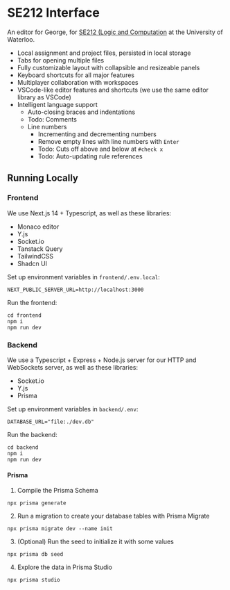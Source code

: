 # SE212 Interface

An editor for George, for [SE212 (Logic and Computation](https://student.cs.uwaterloo.ca/~se212/notes.html) at the University of Waterloo.

- Local assignment and project files, persisted in local storage
- Tabs for opening multiple files
- Fully customizable layout with collapsible and resizeable panels
- Keyboard shortcuts for all major features
- Multiplayer collaboration with workspaces
- VSCode-like editor features and shortcuts (we use the same editor library as VSCode)
- Intelligent language support
  - Auto-closing braces and indentations
  - Todo: Comments
  - Line numbers
    - Incrementing and decrementing numbers
    - Remove empty lines with line numbers with `Enter`
    - Todo: Cuts off above and below at `#check x`
    - Todo: Auto-updating rule references

## Running Locally

### Frontend

We use Next.js 14 + Typescript, as well as these libraries:

- Monaco editor
- Y.js
- Socket.io
- Tanstack Query
- TailwindCSS
- Shadcn UI

Set up environment variables in `frontend/.env.local`:

```
NEXT_PUBLIC_SERVER_URL=http://localhost:3000
```

Run the frontend:

```
cd frontend
npm i
npm run dev
```

### Backend

We use a Typescript + Express + Node.js server for our HTTP and WebSockets server, as well as these libraries:

- Socket.io
- Y.js
- Prisma

Set up environment variables in `backend/.env`:

```
DATABASE_URL="file:./dev.db"
```

Run the backend:

```
cd backend
npm i
npm run dev
```

#### Prisma

1. Compile the Prisma Schema

```
npx prisma generate
```

2. Run a migration to create your database tables with Prisma Migrate

```
npx prisma migrate dev --name init
```

3. (Optional) Run the seed to initialize it with some values

```
npx prisma db seed
```

4. Explore the data in Prisma Studio

```
npx prisma studio
```
